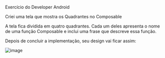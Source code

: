 Exercício do Developer Android

Criei uma tela que mostra os Quadrantes no Composable

A tela fica dividida em quatro quadrantes. Cada um deles apresenta o nome de uma função Composable e inclui uma frase que descreve essa função.

Depois de concluir a implementação, seu design vai ficar assim:

![image](https://github.com/user-attachments/assets/518beb3b-4d9c-44c1-b49a-8a384c38a546)
